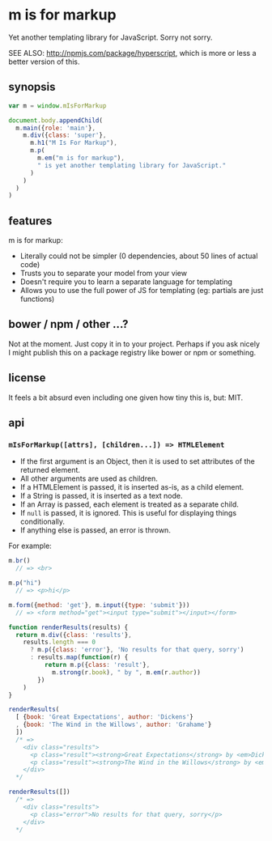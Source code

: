 # m is for markup

Yet another templating library for JavaScript. Sorry not sorry.

SEE ALSO: <http://npmjs.com/package/hyperscript>, which is more or less a
better version of this.

## synopsis

```javascript
var m = window.mIsForMarkup

document.body.appendChild(
  m.main({role: 'main'},
    m.div({class: 'super'},
      m.h1("M Is For Markup"),
      m.p(
        m.em("m is for markup"),
        " is yet another templating library for JavaScript."
      )
    )
  )
)
```

## features

m is for markup:

* Literally could not be simpler (0 dependencies, about 50 lines of actual
  code)
* Trusts you to separate your model from your view
* Doesn't require you to learn a separate language for templating
* Allows you to use the full power of JS for templating (eg: partials are just
  functions)

## bower / npm / other ...?

Not at the moment. Just copy it in to your project. Perhaps if you ask nicely I
might publish this on a package registry like bower or npm or something.

## license

It feels a bit absurd even including one given how tiny this is, but: MIT.

## api

### `mIsForMarkup([attrs], [children...]) => HTMLElement`

* If the first argument is an Object, then it is used to set attributes of the
  returned element.
* All other arguments are used as children.
* If a HTMLElement is passed, it is inserted as-is, as a child element.
* If a String is passed, it is inserted as a text node.
* If an Array is passed, each element is treated as a separate child.
* If `null` is passed, it is ignored. This is useful for displaying things
  conditionally.
* If anything else is passed, an error is thrown.

For example:

```javascript
m.br()
  // => <br>

m.p("hi")
  // => <p>hi</p>

m.form({method: 'get'}, m.input({type: 'submit'}))
  // => <form method="get"><input type="submit"></input></form>

function renderResults(results) {
  return m.div({class: 'results'},
    results.length === 0
      ? m.p({class: 'error'}, 'No results for that query, sorry')
      : results.map(function(r) {
          return m.p({class: 'result'},
            m.strong(r.book), " by ", m.em(r.author))
        })
    )
}

renderResults(
  [ {book: 'Great Expectations', author: 'Dickens'}
  , {book: 'The Wind in the Willows', author: 'Grahame'}
  ])
  /* =>
    <div class="results">
      <p class="result"><strong>Great Expectations</strong> by <em>Dickens</em></p>
      <p class="result"><strong>The Wind in the Willows</strong> by <em>Grahame</em></p>
    </div>
  */

renderResults([])
  /* =>
    <div class="results">
      <p class="error">No results for that query, sorry</p>
    </div>
  */
